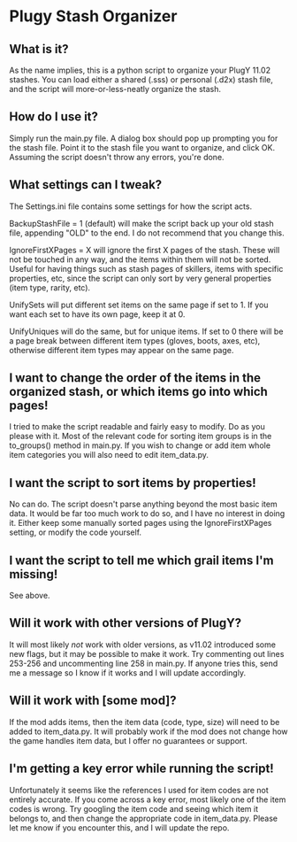 # Plugy Stash Organizer
## What is it?
As the name implies, this is a python script to organize your PlugY 11.02 stashes. You can load either a shared (.sss) or personal (.d2x) stash file, and the script will more-or-less-neatly organize the stash.
## How do I use it?
Simply run the main.py file. A dialog box should pop up prompting you for the stash file. Point it to the stash file you want to organize, and click OK. Assuming the script doesn't throw any errors, you're done.
## What settings can I tweak?
The Settings.ini file contains some settings for how the script acts.

BackupStashFile = 1 (default) will make the script back up your old stash file, appending "OLD" to the end. I do not recommend that you change this.

IgnoreFirstXPages = X will ignore the first X pages of the stash. These will not be touched in any way, and the items within them will not be sorted. Useful for having things such as stash pages of skillers, items with specific properties, etc, since the script can only sort by very general properties (item type, rarity, etc).

UnifySets will put different set items on the same page if set to 1. If you want each set to have its own page, keep it at 0.

UnifyUniques will do the same, but for unique items. If set to 0 there will be a page break between different item types (gloves, boots, axes, etc), otherwise different item types may appear on the same page.
## I want to change the order of the items in the organized stash, or which items go into which pages!
I tried to make the script readable and fairly easy to modify. Do as you please with it. Most of the relevant code for sorting item groups is in the to_groups() method in main.py. If you wish to change or add item whole item categories you will also need to edit item_data.py.
## I want the script to sort items by properties!
No can do. The script doesn't parse anything beyond the most basic item data. It would be far too much work to do so, and I have no interest in doing it. Either keep some manually sorted pages using the IgnoreFirstXPages setting, or modify the code yourself.
## I want the script to tell me which grail items I'm missing!
See above.
## Will it work with other versions of PlugY? 
It will most likely *not* work with older versions, as v11.02 introduced some new flags, but it may be possible to make it work. Try commenting out lines 253-256 and uncommenting line 258 in main.py. If anyone tries this, send me a message so I know if it works and I will update accordingly.
## Will it work with [some mod]?
If the mod adds items, then the item data (code, type, size) will need to be added to item_data.py. It will probably work if the mod does not change how the game handles item data, but I offer no guarantees or support.
## I'm getting a key error while running the script!
Unfortunately it seems like the references I used for item codes are not entirely accurate. If you come across a key error, most likely one of the item codes is wrong. Try googling the item code and seeing which item it belongs to, and then change the appropriate code in item_data.py. Please let me know if you encounter this, and I will update the repo.
